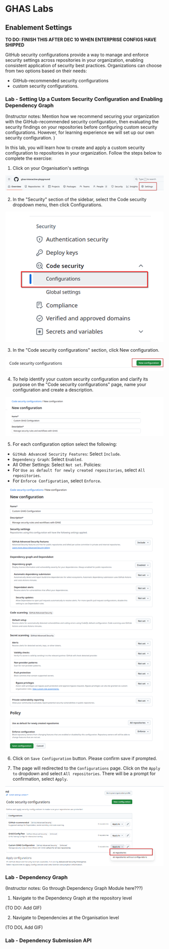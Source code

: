 # GHAS Labs

## Enablement Settings 

**TO DO: FINISH THIS AFTER DEC 10 WHEN ENTERPRISE CONFIGS HAVE SHIPPED**

GitHub security configurations provide a way to manage and enforce security settings across repositories in your organization, enabling consistent 
application of security best practices. Organizations can choose from two options based on their needs:
- GitHub-recommended security configurations
- custom security configurations.

### Lab - Setting Up a Custom Security Configuration and Enabling Dependency Graph

(Instructor notes: Mention how we recommend securing your organization with the GitHub-recommended security configuration, then evaluating the security findings on your repositories
before configuring custom security configurations. However, for learning experience we will set up our own security configuration. )

In this lab, you will learn how to create and apply a custom security configuration to repositories in your organization. Follow the steps below to complete the exercise:

1. Click on your Organisation's settings

![alt text](images/settings.png)

2. In the "Security" section of the sidebar, select the Code security dropdown menu, then click Configurations.

![alt text](images/configurations.png)

3. In the "Code security configurations" section, click New configuration.

![alt text](images/new-conf.png)

4. To help identify your custom security configuration and clarify its purpose on the "Code security configurations" page, name your configuration and create a description. 

![alt text](images/confignameanddesc.png)

5. For each configuration option select the following:
 - `GitHub Advanced Security Features`: Select `Include`.
 - `Dependency Graph`: Select `Enabled`.
 - All Other Settings: Select `Not set`.
Policies:
 - For `Use as default for newly created repositories`, select `All repositories`.
 - For `Enforce Configuration`, select `Enforce`.
 
![alt text](images/configuration-options.png)

6. Click on `Save Configuration` button. Please confirm save if prompted.

7. The page will redirected to the `Configurations` page. Click on the `Apply to` dropdown and select `All repositories`. There will be a prompt for confirmation, select `Apply`.

![alt text](images/applytoallrepos.png)

### Lab - Dependency Graph

(Instructor notes: Go through Dependency Graph Module here???) 

1. Navigate to the Dependency Graph at the repository level

(TO DO: Add GIF)

2. Navigate to Dependencies at the Organisation level 

(TO DOL Add GIF)


### Lab - Dependency Submission API 


